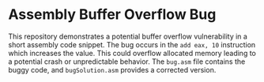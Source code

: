 # Assembly Buffer Overflow Bug
This repository demonstrates a potential buffer overflow vulnerability in a short assembly code snippet.
The bug occurs in the `add eax, 10` instruction which increases the value.  This could overflow allocated memory leading to a potential crash or unpredictable behavior.
The `bug.asm` file contains the buggy code, and `bugSolution.asm` provides a corrected version.
